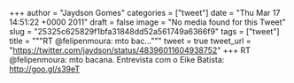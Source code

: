 
+++
author = "Jaydson Gomes"
categories = ["tweet"]
date = "Thu Mar 17 14:51:22 +0000 2011"
draft = false
image = "No media found for this Tweet"
slug = "25325c625829f1bfa31848dd52a561749a6366f9"
tags = ["tweet"]
title = """RT @felipenmoura: mto bac..."""
tweet = true
tweet_url = "https://twitter.com/jaydson/status/48396011604938752"
+++
RT @felipenmoura: mto bacana. Entrevista com o Eike Batista: http://goo.gl/s39eT
